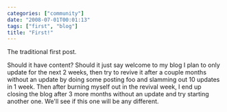 ```yaml
---
categories: ["community"]
date: "2008-07-01T00:01:13"
tags: ["first", "blog"]
title: "First!"
---
```

The traditional first post.

Should it have content? Should it just say welcome to my blog I plan to only
update for the next 2 weeks, then try to revive it after a couple months
without an update by doing some posting foo and slamming out 10 updates in
1 week. Then after burning myself out in the revival week, I end up closing
the blog after 3 more months without an update and try starting another one.
We'll see if this one will be any different.
